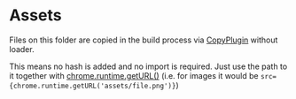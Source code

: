 # Assets

Files on this folder are copied in the build process via [CopyPlugin](../../webpack.config.js) without loader.

This means no hash is added and no import is required. Just use the path to it together with [chrome.runtime.getURL()](https://developer.chrome.com/docs/extensions/reference/runtime/#method-getURL) (i.e. for images it would be `src={chrome.runtime.getURL('assets/file.png')}`)
